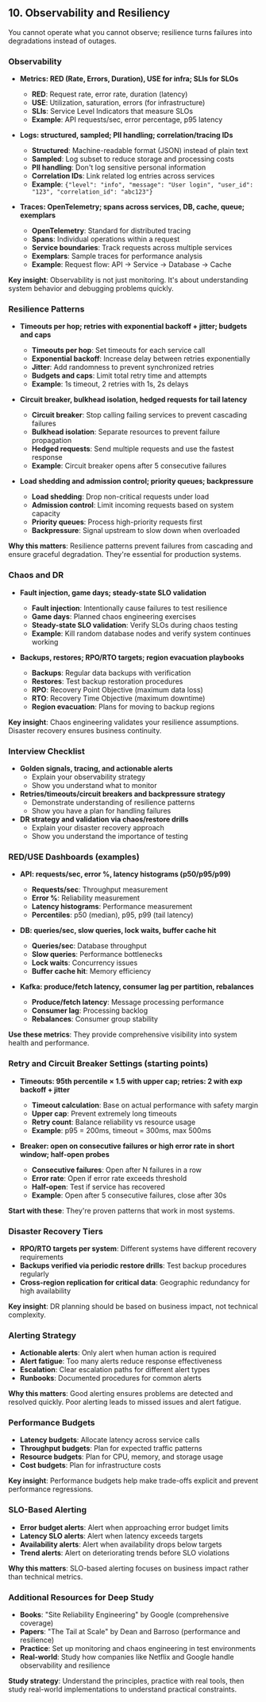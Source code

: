 ## 10. Observability and Resiliency

You cannot operate what you cannot observe; resilience turns failures into degradations instead of outages.

### Observability
- **Metrics: RED (Rate, Errors, Duration), USE for infra; SLIs for SLOs**
  - **RED**: Request rate, error rate, duration (latency)
  - **USE**: Utilization, saturation, errors (for infrastructure)
  - **SLIs**: Service Level Indicators that measure SLOs
  - **Example**: API requests/sec, error percentage, p95 latency

- **Logs: structured, sampled; PII handling; correlation/tracing IDs**
  - **Structured**: Machine-readable format (JSON) instead of plain text
  - **Sampled**: Log subset to reduce storage and processing costs
  - **PII handling**: Don't log sensitive personal information
  - **Correlation IDs**: Link related log entries across services
  - **Example**: `{"level": "info", "message": "User login", "user_id": "123", "correlation_id": "abc123"}`

- **Traces: OpenTelemetry; spans across services, DB, cache, queue; exemplars**
  - **OpenTelemetry**: Standard for distributed tracing
  - **Spans**: Individual operations within a request
  - **Service boundaries**: Track requests across multiple services
  - **Exemplars**: Sample traces for performance analysis
  - **Example**: Request flow: API → Service → Database → Cache

**Key insight**: Observability is not just monitoring. It's about understanding system behavior and debugging problems quickly.

### Resilience Patterns
- **Timeouts per hop; retries with exponential backoff + jitter; budgets and caps**
  - **Timeouts per hop**: Set timeouts for each service call
  - **Exponential backoff**: Increase delay between retries exponentially
  - **Jitter**: Add randomness to prevent synchronized retries
  - **Budgets and caps**: Limit total retry time and attempts
  - **Example**: 1s timeout, 2 retries with 1s, 2s delays

- **Circuit breaker, bulkhead isolation, hedged requests for tail latency**
  - **Circuit breaker**: Stop calling failing services to prevent cascading failures
  - **Bulkhead isolation**: Separate resources to prevent failure propagation
  - **Hedged requests**: Send multiple requests and use the fastest response
  - **Example**: Circuit breaker opens after 5 consecutive failures

- **Load shedding and admission control; priority queues; backpressure**
  - **Load shedding**: Drop non-critical requests under load
  - **Admission control**: Limit incoming requests based on system capacity
  - **Priority queues**: Process high-priority requests first
  - **Backpressure**: Signal upstream to slow down when overloaded

**Why this matters**: Resilience patterns prevent failures from cascading and ensure graceful degradation. They're essential for production systems.

### Chaos and DR
- **Fault injection, game days; steady-state SLO validation**
  - **Fault injection**: Intentionally cause failures to test resilience
  - **Game days**: Planned chaos engineering exercises
  - **Steady-state SLO validation**: Verify SLOs during chaos testing
  - **Example**: Kill random database nodes and verify system continues working

- **Backups, restores; RPO/RTO targets; region evacuation playbooks**
  - **Backups**: Regular data backups with verification
  - **Restores**: Test backup restoration procedures
  - **RPO**: Recovery Point Objective (maximum data loss)
  - **RTO**: Recovery Time Objective (maximum downtime)
  - **Region evacuation**: Plans for moving to backup regions

**Key insight**: Chaos engineering validates your resilience assumptions. Disaster recovery ensures business continuity.

### Interview Checklist
- **Golden signals, tracing, and actionable alerts**
  - Explain your observability strategy
  - Show you understand what to monitor
- **Retries/timeouts/circuit breakers and backpressure strategy**
  - Demonstrate understanding of resilience patterns
  - Show you have a plan for handling failures
- **DR strategy and validation via chaos/restore drills**
  - Explain your disaster recovery approach
  - Show you understand the importance of testing

### RED/USE Dashboards (examples)
- **API: requests/sec, error %, latency histograms (p50/p95/p99)**
  - **Requests/sec**: Throughput measurement
  - **Error %**: Reliability measurement
  - **Latency histograms**: Performance measurement
  - **Percentiles**: p50 (median), p95, p99 (tail latency)

- **DB: queries/sec, slow queries, lock waits, buffer cache hit**
  - **Queries/sec**: Database throughput
  - **Slow queries**: Performance bottlenecks
  - **Lock waits**: Concurrency issues
  - **Buffer cache hit**: Memory efficiency

- **Kafka: produce/fetch latency, consumer lag per partition, rebalances**
  - **Produce/fetch latency**: Message processing performance
  - **Consumer lag**: Processing backlog
  - **Rebalances**: Consumer group stability

**Use these metrics**: They provide comprehensive visibility into system health and performance.

### Retry and Circuit Breaker Settings (starting points)
- **Timeouts: 95th percentile × 1.5 with upper cap; retries: 2 with exp backoff + jitter**
  - **Timeout calculation**: Base on actual performance with safety margin
  - **Upper cap**: Prevent extremely long timeouts
  - **Retry count**: Balance reliability vs resource usage
  - **Example**: p95 = 200ms, timeout = 300ms, max 500ms

- **Breaker: open on consecutive failures or high error rate in short window; half-open probes**
  - **Consecutive failures**: Open after N failures in a row
  - **Error rate**: Open if error rate exceeds threshold
  - **Half-open**: Test if service has recovered
  - **Example**: Open after 5 consecutive failures, close after 30s

**Start with these**: They're proven patterns that work in most systems.

### Disaster Recovery Tiers
- **RPO/RTO targets per system**: Different systems have different recovery requirements
- **Backups verified via periodic restore drills**: Test backup procedures regularly
- **Cross-region replication for critical data**: Geographic redundancy for high availability

**Key insight**: DR planning should be based on business impact, not technical complexity.

### Alerting Strategy
- **Actionable alerts**: Only alert when human action is required
- **Alert fatigue**: Too many alerts reduce response effectiveness
- **Escalation**: Clear escalation paths for different alert types
- **Runbooks**: Documented procedures for common alerts

**Why this matters**: Good alerting ensures problems are detected and resolved quickly. Poor alerting leads to missed issues and alert fatigue.

### Performance Budgets
- **Latency budgets**: Allocate latency across service calls
- **Throughput budgets**: Plan for expected traffic patterns
- **Resource budgets**: Plan for CPU, memory, and storage usage
- **Cost budgets**: Plan for infrastructure costs

**Key insight**: Performance budgets help make trade-offs explicit and prevent performance regressions.

### SLO-Based Alerting
- **Error budget alerts**: Alert when approaching error budget limits
- **Latency SLO alerts**: Alert when latency exceeds targets
- **Availability alerts**: Alert when availability drops below targets
- **Trend alerts**: Alert on deteriorating trends before SLO violations

**Why this matters**: SLO-based alerting focuses on business impact rather than technical metrics.

### Additional Resources for Deep Study
- **Books**: "Site Reliability Engineering" by Google (comprehensive coverage)
- **Papers**: "The Tail at Scale" by Dean and Barroso (performance and resilience)
- **Practice**: Set up monitoring and chaos engineering in test environments
- **Real-world**: Study how companies like Netflix and Google handle observability and resilience

**Study strategy**: Understand the principles, practice with real tools, then study real-world implementations to understand practical constraints.


